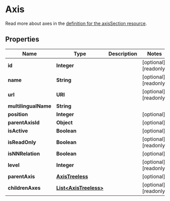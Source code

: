 

# Axis

Read more about axes in the [definition for the axisSection resource](reference/Organization-v3.yaml/components/schemas/AxisSection).

## Properties

| Name | Type | Description | Notes |
|------------ | ------------- | ------------- | -------------|
|**id** | **Integer** |  |  [optional] [readonly] |
|**name** | **String** |  |  [optional] [readonly] |
|**url** | **URI** |  |  [optional] [readonly] |
|**multilingualName** | **String** |  |  |
|**position** | **Integer** |  |  [optional] |
|**parentAxisId** | **Object** |  |  [optional] |
|**isActive** | **Boolean** |  |  [optional] |
|**isReadOnly** | **Boolean** |  |  [optional] [readonly] |
|**isNNRelation** | **Boolean** |  |  [optional] |
|**level** | **Integer** |  |  [optional] [readonly] |
|**parentAxis** | [**AxisTreeless**](AxisTreeless.md) |  |  [optional] |
|**childrenAxes** | [**List&lt;AxisTreeless&gt;**](AxisTreeless.md) |  |  [optional] [readonly] |



